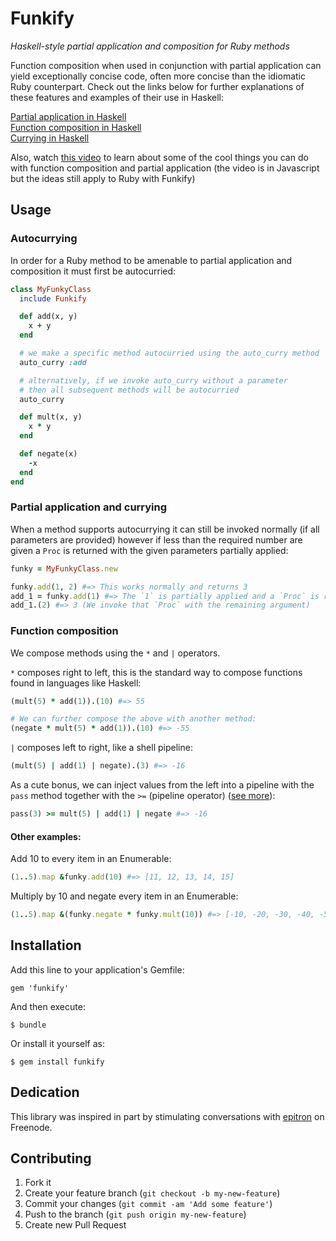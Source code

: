# Funkify

_Haskell-style partial application and composition for Ruby methods_

Function composition when used in conjunction with partial application can yield exceptionally concise code, often more concise than the idiomatic Ruby counterpart. Check out the links
below for further explanations of these features and examples of their use in Haskell:

[Partial application in Haskell](http://www.haskell.org/haskellwiki/Partial_application)<br>
[Function composition in Haskell](http://www.haskell.org/haskellwiki/Function_composition)<br>
[Currying in Haskell](http://www.haskell.org/haskellwiki/Currying)

Also, watch [this video](http://www.youtube.com/watch?v=m3svKOdZijA) to learn about some of the cool things you can do with
function composition and partial application (the video is in Javascript but the ideas still apply to Ruby with Funkify)

## Usage

### Autocurrying

In order for a Ruby method to be amenable to partial application and composition it must first be autocurried:

```ruby
class MyFunkyClass
  include Funkify

  def add(x, y)
    x + y
  end

  # we make a specific method autocurried using the auto_curry method
  auto_curry :add

  # alternatively, if we invoke auto_curry without a parameter
  # then all subsequent methods will be autocurried
  auto_curry

  def mult(x, y)
    x * y
  end

  def negate(x)
    -x
  end
end
```

### Partial application and currying

When a method supports autocurrying it can still be invoked normally (if all parameters are provided) however if less than the required number are given a `Proc` is returned
with the given parameters partially applied:

```ruby
funky = MyFunkyClass.new

funky.add(1, 2) #=> This works normally and returns 3
add_1 = funky.add(1) #=> The `1` is partially applied and a `Proc` is returned
add_1.(2) #=> 3 (We invoke that `Proc` with the remaining argument)
```

### Function composition

We compose methods using the `*` and `|` operators.

`*` composes right to left, this is the standard way to compose functions found in languages like Haskell:
```ruby
(mult(5) * add(1)).(10) #=> 55

# We can further compose the above with another method:
(negate * mult(5) * add(1)).(10) #=> -55
```

`|` composes left to right, like a shell pipeline:
```ruby
(mult(5) | add(1) | negate).(3) #=> -16
```

As a cute bonus, we can inject values from the left into a pipeline with the `pass` method together with the `>=` (pipeline operator) ([see more](http://showterm.io/47f46234281cf2c25f44a#fast)):
```ruby
pass(3) >= mult(5) | add(1) | negate #=> -16
```

#### Other examples:

Add 10 to every item in an Enumerable:

```ruby
(1..5).map &funky.add(10) #=> [11, 12, 13, 14, 15]
```

Multiply by 10 and negate every item in an Enumerable:

```ruby
(1..5).map &(funky.negate * funky.mult(10)) #=> [-10, -20, -30, -40, -50]
```

## Installation

Add this line to your application's Gemfile:

    gem 'funkify'

And then execute:

    $ bundle

Or install it yourself as:

    $ gem install funkify

## Dedication

This library was inspired in part by stimulating conversations with [epitron](https://github.com/epitron) on Freenode.

## Contributing

1. Fork it
2. Create your feature branch (`git checkout -b my-new-feature`)
3. Commit your changes (`git commit -am 'Add some feature'`)
4. Push to the branch (`git push origin my-new-feature`)
5. Create new Pull Request
